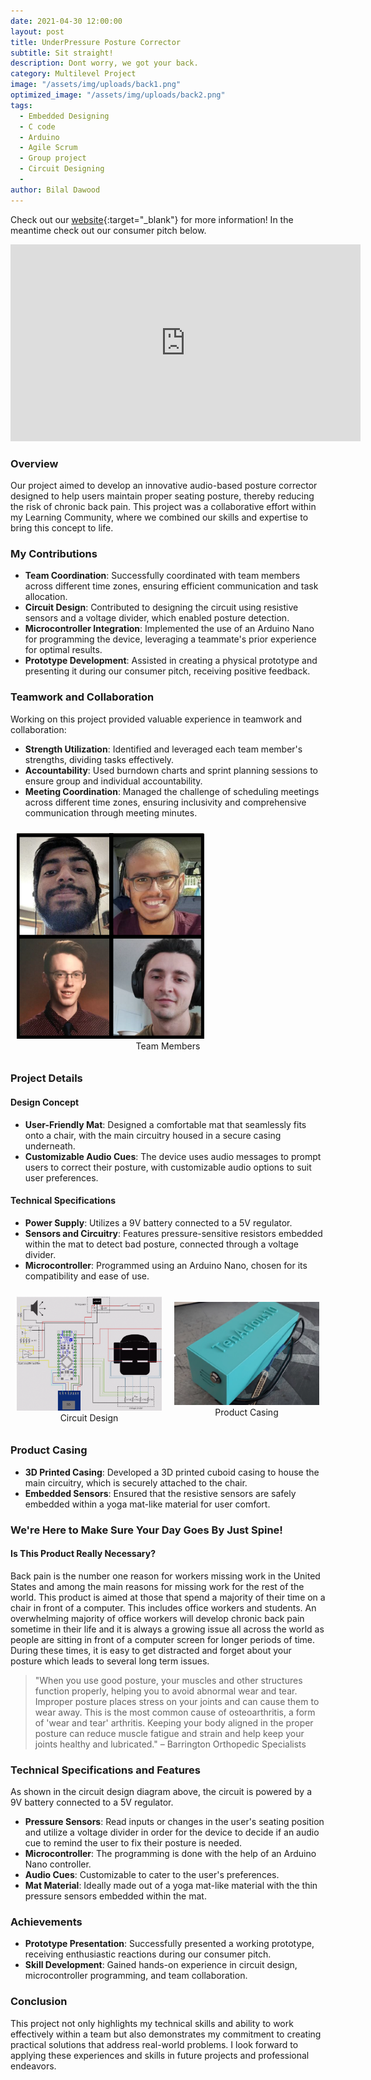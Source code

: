 ```yaml
---
date: 2021-04-30 12:00:00
layout: post
title: UnderPressure Posture Corrector
subtitle: Sit straight!
description: Dont worry, we got your back.
category: Multilevel Project
image: "/assets/img/uploads/back1.png"
optimized_image: "/assets/img/uploads/back2.png"
tags:
  - Embedded Designing
  - C code
  - Arduino
  - Agile Scrum
  - Group project
  - Circuit Designing
  - 
author: Bilal Dawood
---
```


Check out our [website](https://connorflc10.github.io/#){:target="_blank"} for more information! In the meantime check out our consumer pitch below. 

<iframe width="560" height="315" src="https://www.youtube.com/embed/khaodWmAJ0g?si=VGoKz6gzbjBOj2SQ" title="YouTube video player" frameborder="0" allow="accelerometer; autoplay; clipboard-write; encrypted-media; gyroscope; picture-in-picture; web-share" referrerpolicy="strict-origin-when-cross-origin" allowfullscreen></iframe>

### Overview

Our project aimed to develop an innovative audio-based posture corrector designed to help users maintain proper seating posture, thereby reducing the risk of chronic back pain. This project was a collaborative effort within my Learning Community, where we combined our skills and expertise to bring this concept to life.

### My Contributions

- **Team Coordination**: Successfully coordinated with team members across different time zones, ensuring efficient communication and task allocation.
- **Circuit Design**: Contributed to designing the circuit using resistive sensors and a voltage divider, which enabled posture detection.
- **Microcontroller Integration**: Implemented the use of an Arduino Nano for programming the device, leveraging a teammate's prior experience for optimal results.
- **Prototype Development**: Assisted in creating a physical prototype and presenting it during our consumer pitch, receiving positive feedback.

### Teamwork and Collaboration

Working on this project provided valuable experience in teamwork and collaboration:
- **Strength Utilization**: Identified and leveraged each team member's strengths, dividing tasks effectively.
- **Accountability**: Used burndown charts and sprint planning sessions to ensure group and individual accountability.
- **Meeting Coordination**: Managed the challenge of scheduling meetings across different time zones, ensuring inclusivity and comprehensive communication through meeting minutes.

<div style="display: flex; align-items: center; justify-content: space-between;">
  <div style="flex: 1; padding: 10px;">
    <img src="/assets/img/undepressure/TenAciousTen.png" alt="Team Members" style="width: 300px;">
    <figcaption style="text-align: center;">Team Members</figcaption>
  </div>
</div>

### Project Details

#### Design Concept

- **User-Friendly Mat**: Designed a comfortable mat that seamlessly fits onto a chair, with the main circuitry housed in a secure casing underneath.
- **Customizable Audio Cues**: The device uses audio messages to prompt users to correct their posture, with customizable audio options to suit user preferences.

#### Technical Specifications

- **Power Supply**: Utilizes a 9V battery connected to a 5V regulator.
- **Sensors and Circuitry**: Features pressure-sensitive resistors embedded within the mat to detect bad posture, connected through a voltage divider.
- **Microcontroller**: Programmed using an Arduino Nano, chosen for its compatibility and ease of use.

<div style="display: flex; align-items: center; justify-content: space-between;">
  <div style="flex: 1; padding: 10px;">
    <img src="/assets/img/undepressure/circuit_design.png" alt="Circuit Design" style="width: 100%;">
    <figcaption style="text-align: center;">Circuit Design</figcaption>
  </div>
  <div style="flex: 1; padding: 10px;">
    <img src="/assets/img/undepressure/back1.png" alt="Product Casing" style="width: 100%;">
    <figcaption style="text-align: center;">Product Casing</figcaption>
  </div>
</div>

### Product Casing

- **3D Printed Casing**: Developed a 3D printed cuboid casing to house the main circuitry, which is securely attached to the chair.
- **Embedded Sensors**: Ensured that the resistive sensors are safely embedded within a yoga mat-like material for user comfort.

### We're Here to Make Sure Your Day Goes By Just Spine!

#### Is This Product Really Necessary?

Back pain is the number one reason for workers missing work in the United States and among the main reasons for missing work for the rest of the world. This product is aimed at those that spend a majority of their time on a chair in front of a computer. This includes office workers and students. An overwhelming majority of office workers will develop chronic back pain sometime in their life and it is always a growing issue all across the world as people are sitting in front of a computer screen for longer periods of time. During these times, it is easy to get distracted and forget about your posture which leads to several long term issues.

> "When you use good posture, your muscles and other structures function properly, helping you to avoid abnormal wear and tear. Improper posture places stress on your joints and can cause them to wear away. This is the most common cause of osteoarthritis, a form of 'wear and tear' arthritis. Keeping your body aligned in the proper posture can reduce muscle fatigue and strain and help keep your joints healthy and lubricated."
> – Barrington Orthopedic Specialists

### Technical Specifications and Features

As shown in the circuit design diagram above, the circuit is powered by a 9V battery connected to a 5V regulator.

- **Pressure Sensors**: Read inputs or changes in the user's seating position and utilize a voltage divider in order for the device to decide if an audio cue to remind the user to fix their posture is needed.
- **Microcontroller**: The programming is done with the help of an Arduino Nano controller.
- **Audio Cues**: Customizable to cater to the user's preferences.
- **Mat Material**: Ideally made out of a yoga mat-like material with the thin pressure sensors embedded within the mat.

### Achievements

- **Prototype Presentation**: Successfully presented a working prototype, receiving enthusiastic reactions during our consumer pitch.
- **Skill Development**: Gained hands-on experience in circuit design, microcontroller programming, and team collaboration.

### Conclusion

This project not only highlights my technical skills and ability to work effectively within a team but also demonstrates my commitment to creating practical solutions that address real-world problems. I look forward to applying these experiences and skills in future projects and professional endeavors.
